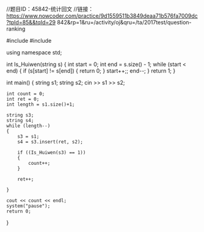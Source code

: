 //题目ID：45842-统计回文 
//链接：https://www.nowcoder.com/practice/9d1559511b3849deaa71b576fa7009dc?tpId=85&&tqId=29 842&rp=1&ru=/activity/oj&qru=/ta/2017test/question-ranking

#include<iostream>
#include<string>

using namespace std;

int Is_Huiwen(string s)
{
	int start = 0;
	int end = s.size() - 1;
	while (start < end)
	{
		if (s[start] != s[end])
		{
			return 0;
		}
		start++;;
		end--;
	}
	return 1;
}


int main()
{
	string s1;
	string s2;
	cin >> s1 >> s2;

	int count = 0;
	int ret = 0;
	int length = s1.size()+1;

	string s3;
	string s4;
	while (length--)
	{
		s3 = s1;
		s4 = s3.insert(ret, s2);

		if ((Is_Huiwen(s3) == 1))
		{
			count++;
		}

		ret++;
		
	}

	cout << count << endl;
	system("pause");
	return 0;
}